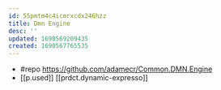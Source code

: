 ```yaml
---
id: 55pmtm4c4icmrxcdx246hzz
title: Dmn Engine
desc: ''
updated: 1690569209435
created: 1690567765535
---
```


- #repo https://github.com/adamecr/Common.DMN.Engine
- [[p.used]] [[prdct.dynamic-expresso]]